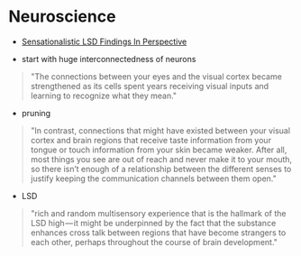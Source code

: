 # Neuroscience

* [Sensationalistic LSD Findings In Perspective](https://primemind.com/the-mysteries-of-lsd-the-fmri-brain-scans-a7c01b41da7b)

* start with huge interconnectedness of neurons

> "The connections between your eyes and the visual cortex became strengthened as its cells spent years receiving visual inputs and learning to recognize what they mean."

* pruning

> "In contrast, connections that might have existed between your visual cortex and brain regions that receive taste information from your tongue or touch information from your skin became weaker. After all, most things you see are out of reach and never make it to your mouth, so there isn’t enough of a relationship between the different senses to justify keeping the communication channels between them open."

* LSD

> "rich and random multisensory experience that is the hallmark of the LSD high — it might be underpinned by the fact that the substance enhances cross talk between regions that have become strangers to each other, perhaps throughout the course of brain development."
